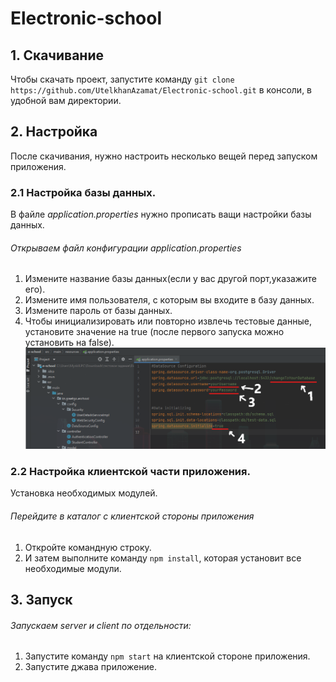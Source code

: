 
# Electronic-school


## 1. Скачивание
   Чтобы скачать проект, запустите команду `git clone https://github.com/UtelkhanAzamat/Electronic-school.git` в консоли, в удобной вам директории.
   
   
## 2. Настройка
   После скачивания, нужно настроить несколько вещей перед запуском приложения.
   
### 2.1  Настройка базы данных.
   В файле *application.properties* нужно прописать ващи настройки базы данных.
###### Открываем файл конфигурации application.properties
1. Измените название базы данных(если у вас другой порт,указажите его).
2. Измените имя пользователя, с которым вы входите в базу данных.
3. Измените пароль от базы данных.
4. Чтобы инициализировать или повторно извлечь тестовые данные, установите значение на true (после первого запуска можно установить на false).
![db](https://github.com/UtelkhanAzamat/Electronic-school/blob/main/db.bmp)

### 2.2  Настройка клиентской части приложения.
   Установка необходимых модулей.
###### Перейдите в каталог с клиентской стороны приложения
1. Откройте командную строку.
2. И затем выполните команду `npm install`, которая установит все необходимые модули.


## 3. Запуск
###### Запускаем server и client по отдельности:
1. Запустите команду `npm start` на клиентской сторонe приложения.
2. Запустите джава приложение.

